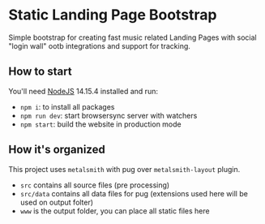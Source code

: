 # Static Landing Page Bootstrap

Simple bootstrap for creating fast music related Landing Pages with social "login wall" ootb integrations and support for tracking.

## How to start

You'll need [NodeJS](https://nodejs.org/en/) 14.15.4 installed and run:

* `npm i`: to install all packages
* `npm run dev`: start browsersync server with watchers
* `npm start`: build the website in production mode

## How it's organized

This project uses `metalsmith` with pug over `metalsmith-layout` plugin.

* `src` contains all source files (pre processing)
* `src/data` contains all data files for pug (extensions used here will be used on output folter)
* `www` is the output folder, you can place all static files here
